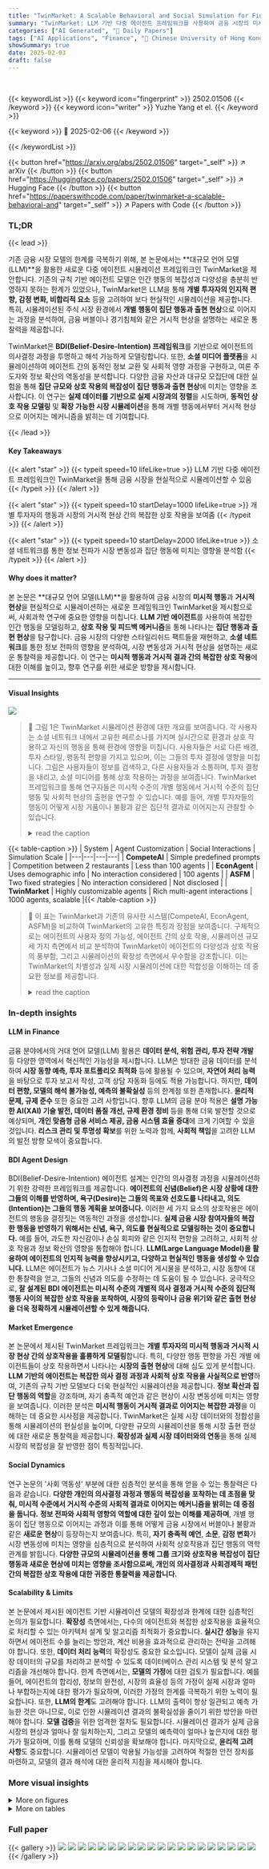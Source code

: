 ```yaml
---
title: "TwinMarket: A Scalable Behavioral and Social Simulation for Financial Markets"
summary: "TwinMarket: LLM 기반 다중 에이전트 프레임워크를 사용하여 금융 시장의 미시적 행동과 거시적 현상을 시뮬레이션하고 사회적 출현 현상을 분석합니다."
categories: ["AI Generated", "🤗 Daily Papers"]
tags: ["AI Applications", "Finance", "🏢 Chinese University of Hong Kong, Shenzhen",]
showSummary: true
date: 2025-02-03
draft: false
---
```


<br>

{{< keywordList >}}
{{< keyword icon="fingerprint" >}} 2502.01506 {{< /keyword >}}
{{< keyword icon="writer" >}} Yuzhe Yang et el. {{< /keyword >}}
 
{{< keyword >}} 🤗 2025-02-06 {{< /keyword >}}
 
{{< /keywordList >}}

{{< button href="https://arxiv.org/abs/2502.01506" target="_self" >}}
↗ arXiv
{{< /button >}}
{{< button href="https://huggingface.co/papers/2502.01506" target="_self" >}}
↗ Hugging Face
{{< /button >}}
{{< button href="https://paperswithcode.com/paper/twinmarket-a-scalable-behavioral-and" target="_self" >}}
↗ Papers with Code
{{< /button >}}




### TL;DR


{{< lead >}}

기존 금융 시장 모델의 한계를 극복하기 위해, 본 논문에서는 **대규모 언어 모델(LLM)**을 활용한 새로운 다중 에이전트 시뮬레이션 프레임워크인 TwinMarket을 제안합니다. 기존의 규칙 기반 에이전트 모델은 인간 행동의 복잡성과 다양성을 충분히 반영하지 못하는 한계가 있었으나, TwinMarket은 LLM을 통해 **개별 투자자의 인지적 편향, 감정 변화, 비합리적 요소** 등을 고려하여 보다 현실적인 시뮬레이션을 제공합니다. 특히, 시뮬레이션된 주식 시장 환경에서 **개별 행동이 집단 행동과 출현 현상**으로 이어지는 과정을 분석하여, 금융 버블이나 경기침체와 같은 거시적 현상을 설명하는 새로운 통찰력을 제공합니다.



TwinMarket은 **BDI(Belief-Desire-Intention) 프레임워크**를 기반으로 에이전트의 의사결정 과정을 투명하고 해석 가능하게 모델링합니다. 또한, **소셜 미디어 플랫폼**을 시뮬레이션하여 에이전트 간의 동적인 정보 교환 및 사회적 영향 과정을 구현하고, 여론 주도자와 정보 확산의 역동성을 분석합니다. 다양한 금융 자산과 대규모 모집단에 대한 실험을 통해 **집단 규모와 상호 작용의 복잡성이 집단 행동과 출현 현상**에 미치는 영향을 조사합니다. 이 연구는 **실제 데이터를 기반으로 실제 시장과의 정렬**을 시도하며, **동적인 상호 작용 모델링** 및 **확장 가능한 시장 시뮬레이션**을 통해 개별 행동에서부터 거시적 현상으로 이어지는 메커니즘을 밝히는 데 기여합니다.

{{< /lead >}}


#### Key Takeaways

{{< alert "star" >}}
{{< typeit speed=10 lifeLike=true >}} LLM 기반 다중 에이전트 프레임워크인 TwinMarket을 통해 금융 시장을 현실적으로 시뮬레이션할 수 있음 {{< /typeit >}}
{{< /alert >}}

{{< alert "star" >}}
{{< typeit speed=10 startDelay=1000 lifeLike=true >}} 개별 투자자의 행동과 시장의 거시적 현상 간의 복잡한 상호 작용을 보여줌 {{< /typeit >}}
{{< /alert >}}

{{< alert "star" >}}
{{< typeit speed=10 startDelay=2000 lifeLike=true >}} 소셜 네트워크를 통한 정보 전파가 시장 변동성과 집단 행동에 미치는 영향을 분석함 {{< /typeit >}}
{{< /alert >}}

#### Why does it matter?
본 논문은 **대규모 언어 모델(LLM)**을 활용하여 금융 시장의 **미시적 행동**과 **거시적 현상**을 현실적으로 시뮬레이션하는 새로운 프레임워크인 TwinMarket을 제시함으로써, 사회과학 연구에 중요한 영향을 미칩니다.  **LLM 기반 에이전트**를 사용하여 복잡한 인간 행동을 모델링하고, **상호 작용 및 피드백 메커니즘**을 통해 나타나는 **집단 행동과 출현 현상**을 탐구합니다. 금융 시장의 다양한 스타일리쉬드 팩트들을 재현하고, **소셜 네트워크**를 통한 정보 전파의 영향을 분석하여, 시장 변동성과 거시적 현상을 설명하는 새로운 통찰력을 제공합니다.  이 연구는 **미시적 행동과 거시적 결과 간의 복잡한 상호 작용**에 대한 이해를 높이고, 향후 연구를 위한 새로운 방향을 제시합니다.

------
#### Visual Insights



![](https://arxiv.org/html/2502.01506/x1.png)

> 🔼 그림 1은 TwinMarket 시뮬레이션 환경에 대한 개요를 보여줍니다. 각 사용자는 소셜 네트워크 내에서 고유한 페르소나를 가지며 실시간으로 환경과 상호 작용하고 자신의 행동을 통해 환경에 영향을 미칩니다. 사용자들은 서로 다른 배경, 투자 스타일, 행동적 편향을 가지고 있으며, 이는 그들의 투자 결정에 영향을 미칩니다.  그림은 사용자들이 정보를 검색하고, 다른 사용자들과 소통하며, 투자 결정을 내리고, 소셜 미디어를 통해 상호 작용하는 과정을 보여줍니다. TwinMarket 프레임워크를 통해 연구자들은 미시적 수준의 개별 행동에서 거시적 수준의 집단 행동 및 사회적 현상의 출현을 연구할 수 있습니다.  예를 들어, 개별 투자자들의 행동이 어떻게 시장 거품이나 불황과 같은 집단적 결과로 이어지는지 관찰할 수 있습니다.
> <details>
> <summary>read the caption</summary>
> Figure 1: Overview of TwinMarket environment, where each user has a unique persona within the social network, interacts with the environment in real-time, and influences it through their actions. This framework enables the study of emergent social phenomena.
> </details>





{{< table-caption >}}
| System | Agent Customization | Social Interactions | Simulation Scale |
|---|---|---|---|
| **CompeteAI** | Simple predefined prompts | Competition between 2 restaurants | Less than 100 agents |
| **EconAgent** | Uses demographic info | No interaction considered | 100 agents |
| **ASFM** | Two fixed strategies | No interaction considered | Not disclosed |
| **TwinMarket** | Highly customizable agents | Rich multi-agent interactions | 1000 agents, scalable |{{< /table-caption >}}

> 🔼 이 표는 TwinMarket과 기존의 유사한 시스템(CompeteAI, EconAgent, ASFM)을 비교하여 TwinMarket의 고유한 특징과 장점을 보여줍니다.  구체적으로는 에이전트의 사용자 정의 가능성, 에이전트 간의 상호 작용, 시뮬레이션 규모 세 가지 측면에서 비교 분석하여 TwinMarket이 에이전트의 다양성과 상호 작용의 풍부함, 그리고 시뮬레이션의 확장성 측면에서 우수함을 강조합니다.  이는 TwinMarket의 차별성과 실제 시장 시뮬레이션에 대한 적합성을 이해하는 데 중요한 정보를 제공합니다.
> <details>
> <summary>read the caption</summary>
> Table 1: Comparison of TwinMarket with Existing Literature
> </details>





### In-depth insights


#### LLM in Finance
금융 분야에서의 거대 언어 모델(LLM) 활용은 **데이터 분석, 위험 관리, 투자 전략 개발** 등 다양한 영역에서 혁신적인 가능성을 제시합니다.  LLM은 방대한 금융 데이터를 분석하여 **시장 동향 예측, 투자 포트폴리오 최적화** 등에 활용될 수 있으며, **자연어 처리 능력**을 바탕으로 투자 보고서 작성, 고객 상담 자동화 등에도 적용 가능합니다.  하지만, **데이터 편향, 모델의 해석 불가능성, 예측의 불확실성** 등의 한계점 또한 존재합니다.  **윤리적 문제, 규제 준수** 또한 중요한 고려 사항입니다.  향후 LLM의 금융 분야 적용은 **설명 가능한 AI(XAI) 기술 발전, 데이터 품질 개선, 규제 환경 정비** 등을 통해 더욱 발전할 것으로 예상되며, **개인 맞춤형 금융 서비스 제공, 금융 시스템 효율 증대**에 크게 기여할 수 있을 것입니다.  **리스크 관리 및 투명성 확보**를 위한 노력과 함께,  **사회적 책임**을 고려한  LLM의 발전 방향 모색이 중요합니다.

#### BDI Agent Design
BDI(Belief-Desire-Intention) 에이전트 설계는 인간의 의사결정 과정을 시뮬레이션하기 위한 강력한 프레임워크를 제공합니다. **에이전트의 신념(Belief)은 시장 상황에 대한 그들의 이해를 반영하며, 욕구(Desire)는 그들의 목표와 선호도를 나타내고, 의도(Intention)는 그들의 행동 계획을 보여줍니다.**  이러한 세 가지 요소의 상호작용은 에이전트의 행동을 결정짓는 역동적인 과정을 생성합니다.  **실제 금융 시장 참여자들의 복잡한 행동을 반영하기 위해서는 신념, 욕구, 의도를 현실적으로 모델링하는 것이 중요합니다.**  예를 들어, 과도한 자신감이나 손실 회피와 같은 인지적 편향을 고려하고, 사회적 상호 작용과 정보 확산의 영향을 통합해야 합니다.  **LLM(Large Language Model)을 활용하여 에이전트의 인지적 능력을 향상시키고, 다양하고 현실적인 행동을 생성할 수 있습니다.** LLM은 에이전트가 뉴스 기사나 소셜 미디어 게시물을 분석하고, 시장 동향에 대한 통찰력을 얻고, 그들의 신념과 의도를 수정하는 데 도움이 될 수 있습니다.  궁극적으로, **잘 설계된 BDI 에이전트는 미시적 수준의 개별적 의사 결정과 거시적 수준의 집단적 행동 사이의 복잡한 상호 작용을 포착하여, 시장의 등락이나 금융 위기와 같은 출현 현상을 더욱 정확하게 시뮬레이션할 수 있게 해줍니다.**

#### Market Emergence
본 논문에서 제시된 TwinMarket 프레임워크는 **개별 투자자의 미시적 행동과 거시적 시장 현상 간의 상호작용을 훌륭하게 모델링**합니다. 특히, 다양한 행동 편향을 가진 개별 에이전트들이 상호 작용하면서 나타나는 **시장의 출현 현상**에 대해 심도 있게 분석합니다. **LLM 기반의 에이전트는 복잡한 의사 결정 과정과 사회적 상호 작용을 사실적으로 반영**하여, 기존의 규칙 기반 모델보다 더욱 현실적인 시뮬레이션을 제공합니다.  **정보 확산과 집단 행동의 역할**을 강조하며, 자기 충족적 예언과 같은 현상이 시장 변동성에 미치는 영향을 보여줍니다. 이러한 분석은 **미시적 행동이 거시적 결과로 이어지는 복잡한 과정**을 이해하는 데 중요한 시사점을 제공합니다. TwinMarket은 실제 시장 데이터와의 정합성을 통해 시뮬레이션의 현실성을 높이며, 다양한 규모의 시뮬레이션을 통해 시장 출현 현상에 대한 새로운 통찰력을 제공합니다.  **확장성과 실제 시장 데이터와의 연동**을 통해 실제 시장의 복잡성을 잘 반영한 점이 특징적입니다.

#### Social Dynamics
연구 논문의 '사회 역동성' 부분에 대한 심층적인 분석을 통해 얻을 수 있는 통찰력은 다음과 같습니다. **다양한 개인의 의사결정 과정과 행동의 복잡성을 포착하는 데 초점을 맞춰, 미시적 수준에서 거시적 수준의 사회적 결과로 이어지는 메커니즘을 밝히는 데 중점을 둡니다.**  **정보 전파와 사회적 영향의 역할에 대한 깊이 있는 이해를 제공하며**, 개별 행동이 집단 행동으로 이어지는 과정과 이를 통해 어떻게 금융 시장에서 버블이나 불황과 같은 **새로운 현상**이 등장하는지 보여줍니다. 특히, **자기 충족적 예언**, **소문**, **감정 변화**가 시장 변동성에 미치는 영향을 심층적으로 분석하여 사회적 상호작용과 집단 행동의 역학 관계를 밝힙니다. **다양한 규모의 시뮬레이션을 통해 그룹 크기와 상호작용 복잡성이 집단 행동과 새로운 현상에 미치는 영향을 조사함으로써,  개인의 의사결정과 사회경제적 패턴 간의 복잡한 상호 작용에 대한 귀중한 통찰력을 제공합니다.**

#### Scalability & Limits
본 논문에서 제시된 에이전트 기반 시뮬레이션 모델의 확장성과 한계에 대한 심층적인 논의가 필요합니다. **확장성** 측면에서는, 다수의 에이전트와 복잡한 상호작용을 효율적으로 처리할 수 있는 아키텍처 설계 및 알고리즘 최적화가 중요합니다. **실시간 성능**을 유지하면서 에이전트 수를 늘리는 방안과, 계산 비용을 효과적으로 관리하는 전략을 고려해야 합니다. 또한, **데이터 처리 능력**의 확장성도 중요한 요소입니다. 모델이 실제 금융 시장 데이터의 규모를 처리하고 분석할 수 있도록 데이터베이스 관리 시스템 및 분석 알고리즘을 개선해야 합니다. 한계 측면에서는, **모델의 가정**에 대한 검토가 필요합니다. 예를 들어, 에이전트의 합리성, 정보의 완전성, 시장의 효율성 등의 가정이 실제 시장과 얼마나 부합하는지에 대한 평가가 필요하며, 이러한 가정의 한계를 극복하기 위한 노력이 필요합니다. 또한, **LLM의 한계**도 고려해야 합니다. LLM의 출력이 항상 일관되고 예측 가능한 것은 아니므로, 이로 인한 시뮬레이션 결과의 불확실성을 줄이기 위한 방안을 마련해야 합니다.  **모델 검증**을 위한 엄격한 절차도 필요합니다.  시뮬레이션 결과가 실제 금융 시장의 현상과 얼마나 잘 일치하는지, 그리고 모델의 예측력이 얼마나 높은지에 대한 평가가 필요하며, 이를 통해 모델의 신뢰성을 확보해야 합니다. 마지막으로, **윤리적 고려 사항**도 중요합니다.  시뮬레이션 모델이 악용될 가능성을 고려하여 적절한 안전 장치를 마련하고,  모델의 결과 해석에 대한 윤리적 지침을 제시해야 합니다.


### More visual insights

<details>
<summary>More on figures
</summary>


![](https://arxiv.org/html/2502.01506/x2.png)

> 🔼 그림 2는 TwinMarket에서 생성된 사용자 프로필의 예시를 보여줍니다. 사용자의 인구통계학적 정보, 투자 스타일 및 행동적 편향이 자세히 설명되어 있습니다.  사용자의 거주지, 성별과 같은 인구 통계학적 정보와 함께, 위험 회피 성향, 과도한 자신감 등의 행동적 편향과 장기 투자, 단기 투자와 같은 투자 스타일을 보여줍니다. 이러한 정보는 TwinMarket 시뮬레이션에서 사용자의 행동을 현실적으로 모델링하는 데 사용됩니다.
> <details>
> <summary>read the caption</summary>
> Figure 2: An example of a generated user profile, with demographics, investment style, and behavioral biases.
> </details>



![](https://arxiv.org/html/2502.01506/x3.png)

> 🔼 그림 3은 TwinMarket의 전반적인 워크플로우를 보여줍니다. 먼저, Xueqiu 데이터와 계산된 행동적 편향을 사용하여 사용자 프로필을 초기화합니다. 그런 다음, 거래일과 비거래일을 구분하여 LLM을 사용하여 매일 사용자 행동을 시뮬레이션합니다. 거래일에는 시스템이 반복적으로 거래를 실행하고 모든 날에 사용자 프로필을 업데이트하여 시뮬레이션으로 다시 돌아갑니다. 마지막으로, 시뮬레이션 완료 후 미시적 및 거시적 지표를 사용하여 시스템 성능을 검증합니다.
> <details>
> <summary>read the caption</summary>
> Figure 3: The overall workflow of the TwinMarket involves the following iterative process: ① User Data Initialization: User profiles are initialized using Snowball data and their calculated behavioral biases. ② Daily Simulation: Using LLMs to simulate daily user behavior, distinguishing between trading and non-trading days. ③ Iterative Trading & Update: The system iteratively executes trades on trading days and updates user profiles on all days, looping back to simulation. ④ Post-Simulation Validation: System performance is validated using micro and macro metrics after simulation completion.
> </details>



![](https://arxiv.org/html/2502.01506/x4.png)

> 🔼 그림 4는 가격 지수와 신념의 상승과 하락이 동시에 발생하는 것을 보여주는 그래프입니다. 강한 상관관계를 보여주며, 투자자들의 낙관적인 예상이 가격 상승을 불러오고, 이는 다시 투자자들의 낙관적인 믿음을 강화하는 자기 충족적 예언의 메커니즘을 보여줍니다. 그러나 가격이 지속 불가능한 수준까지 상승하면 시장이 조정되면서 가격과 신념 모두 급격히 하락하는 모습을 보여줍니다. 이는 시장 버블과 붕괴의 전형적인 패턴을 보여주는 것으로, 집단적 신념 형성이 시장의 상승과 하락을 모두 주도할 수 있음을 시사합니다.
> <details>
> <summary>read the caption</summary>
> Figure 4: Simultaneous rise and fall of the price index and belief, illustrating their strong correlation.
> </details>



![](https://arxiv.org/html/2502.01506/x5.png)

> 🔼 그림 5는 TwinMarket 시뮬레이션 결과가 실제 금융 시장의 특징을 얼마나 잘 재현하는지 보여줍니다. (a)는 수익률 분포가 정규분포가 아닌 두꺼운 꼬리를 가진 비정규 분포임을, (b)는 주가 하락 시 변동성이 증가하는 레버리지 효과를, (c)는 거래량과 수익률 간의 양의 상관관계를, 그리고 (d)는 변동성이 군집화되는 현상을 보여줍니다. 이러한 결과는 TwinMarket이 실제 금융 시장의 주요 현상들을 성공적으로 재현함을 시사합니다.
> <details>
> <summary>read the caption</summary>
> Figure 5: (a) Fat-tailed return distributions, (b) the leverage effect, (c) the volume-return relationship, and (d) volatility clustering. The results demonstrate that TwinMarket successfully replicates real market phenomena.
> </details>



![](https://arxiv.org/html/2502.01506/x6.png)

> 🔼 그림 6은 루머 유포가 사용자 행동과 시장 역학에 미치는 영향을 보여줍니다. (a)는 루머에 노출되었을 때 사용자의 신념 점수가 크게 하락하는 것을 보여줍니다. (b)는 사용자가 매도 경향을 강하게 보이면서 매수/매도 비율이 급격히 증가하는 것을 보여줍니다. (c)는 루머에 대한 집단적 반응이 시장 하락을 촉발하여 주가가 크게 하락하는 것을 보여줍니다. 이 그림은 루머 유포가 투자자들의 심리에 미치는 영향과 이로 인해 발생하는 시장 변동성을 효과적으로 시각화하여 보여줍니다.
> <details>
> <summary>read the caption</summary>
> Figure 6: Impact of rumor propagation on user behavior and market dynamics. (a) Users’ belief scores significantly decline under rumor exposure. (b) Users exhibit a stronger tendency to sell, leading to a sharp increase in the Sell/Buy ratio. (c) The collective reaction to rumors triggers a market downturn, causing a notable drop in stock prices.
> </details>



![](https://arxiv.org/html/2502.01506/x7.png)

> 🔼 그림 7은 사용자들의 거래 행동을 기반으로 구성된 사회적 네트워크의 인접 행렬 히트맵을 보여줍니다. 특히 빨간색 상자로 표시된 영역에서 밀도 패턴의 명확한 차이가 나타나는데, 이는 사용자 그룹 간의 강한 행동 양극화를 시사합니다. 즉, 유사한 거래 패턴을 가진 사용자들은 서로 강하게 연결되어 있고, 반대로 다른 거래 패턴을 가진 사용자들은 서로 약하게 연결되어 있거나 연결되지 않은 것을 의미합니다. 이러한 양극화는 정보 전파 및 집단적 시장 행동에 영향을 미치는 요인 중 하나로, 시장의 다양한 현상을 이해하는 데 중요한 역할을 합니다.
> <details>
> <summary>read the caption</summary>
> Figure 7: The adjacency matrix heatmap highlights distinct density patterns, particularly in the  red-boxed regions, indicating strong behavioral polarization among user groups.
> </details>



![](https://arxiv.org/html/2502.01506/x8.png)

> 🔼 그림 8은 고차 중앙성 사용자와 저차 중앙성 사용자의 평균 좋아요 추세를 보여줍니다. 고차 중앙성 사용자는 네트워크 내에서 더 큰 영향력을 행사하며, 그들의 게시물은 더 많은 좋아요를 받는 경향이 있습니다. 이는 정보 전파와 집단 행동의 역학 관계를 보여주는 것으로, 의견 선도자의 역할과 시장 심리에 미치는 영향을 강조합니다.
> <details>
> <summary>read the caption</summary>
> Figure 8: Average likes trends in high-centrality users and low-centrality users.
> </details>



![](https://arxiv.org/html/2502.01506/x9.png)

> 🔼 그림 9는 5개월 동안 시뮬레이션된 주가 지수와 실제 주가 지수를 비교한 그래프입니다. 시뮬레이션 결과는 실제 주가 지수의 추세와 움직임을 매우 잘 반영하고 있으며, 이는 TwinMarket 모델이 실제 시장을 정확하게 시뮬레이션할 수 있음을 보여줍니다. 특히 시뮬레이션 결과는 실제 주가 지수의 상승과 하락 추세를 정확하게 예측하고 있으며, 이는 TwinMarket 모델이 시장의 장기적인 움직임을 예측하는 데에도 효과적임을 시사합니다.
> <details>
> <summary>read the caption</summary>
> Figure 9: Simulated and real index price comparison.
> </details>



![](https://arxiv.org/html/2502.01506/x10.png)

> 🔼 그림 10은 14일 간격으로 집계된 날짜별 뉴스의 평균 개수 분포를 보여줍니다. x축은 날짜를 나타내고, 각 막대는 해당 날짜를 시작으로 14일 동안 각 주제에 대한 뉴스의 평균 개수 분포를 나타냅니다. 이는 시간에 따른 뉴스 주제별 분포 변화를 보여주는 시각적 자료로, 특정 기간 동안 특정 주제에 대한 뉴스 보도량의 변화 추이를 파악하는 데 유용합니다.
> <details>
> <summary>read the caption</summary>
> Figure 10: The x-axis indicates the date, and each bar represents the distribution of the average number of news for each topic over a 14-day period beginning with that data.
> </details>



![](https://arxiv.org/html/2502.01506/x11.png)

> 🔼 그림 11은 사용자 네트워크를 보여주는 코드 다이어그램입니다. 각 노드는 선호하는 거래 산업으로 분류된 사용자를 나타냅니다. 사용자 간의 연결은 거래 패턴의 행동 유사성을 나타내며, 투자 행동이 일치하는 사용자 클러스터를 강조합니다. 이 그림은 시간이 지남에 따라 사용자의 투자 선호도가 어떻게 변화하고 시장 영향력과 정보 전파에 동적인 변화가 일어나는지 보여줍니다. 또한, 시장 상황에 따라 사용자들이 어떻게 다른 선호도를 보이는지 보여줍니다. 예를 들어, 특정 산업에 대한 긍정적 정보가 시장 심리를 바꾸어 투자자들이 보유 자산을 조정하도록 유도하는 경우입니다. 더 나아가, 사용자 간의 연결 구조는 거래 행동 변화에 따라 동적으로 적응합니다. 유사한 거래 패턴을 가진 사용자들은 더욱 긴밀한 클러스터를 형성하고, 선호도가 다른 사용자들은 상대적으로 덜 연결됩니다. 이는 사회적 영향과 정보 확산이 금융 시장 구조를 형성하는 데 중요한 역할을 한다는 것을 보여줍니다.
> <details>
> <summary>read the caption</summary>
> Figure 11: Chord diagram illustrating the user network, where each node represents a user, categorized by their preferred trading industry. Connections between users indicate behavioral similarity in trading patterns, highlighting clusters of users with aligned investment behaviors.
> </details>



![](https://arxiv.org/html/2502.01506/x12.png)

> 🔼 그림 12는 소셜 미디어에서 게시물 전파 과정의 한 예시를 보여줍니다. 하나의 게시물이 여러 경로를 통해 확산되어 여러 개의 전파 체인을 형성할 수 있음을 보여줍니다. 각 분기는 정보가 확산되는 다른 경로를 나타내며, 널리 공유되는 콘텐츠의 도달 범위와 영향력을 강화합니다. 이 그림은 정보 확산의 역동성을 보여주는 시각적 도구 역할을 합니다.
> <details>
> <summary>read the caption</summary>
> Figure 12: Example of post-propagation chain.
> </details>



![](https://arxiv.org/html/2502.01506/x13.png)

> 🔼 그림 13은 소셜 네트워크에서 게시물 전파 체인의 예시를 보여줍니다.  한 게시물이 여러 사용자에게 전파될 때, 각각의 전파 경로는 게시물의 도달 범위와 영향력을 강화합니다. 특히, 일부 사용자는 다른 사용자보다 훨씬 더 많은 재게시 횟수를 보이는데, 이는 이들이 의견 리더 역할을 하고 있음을 시사합니다. 이러한 의견 리더들은 다른 사용자들의 행동과 시장 심리를 형성하는 데 상당한 영향을 미칩니다.
> <details>
> <summary>read the caption</summary>
> Figure 13: Example of post-propagation chains in social network
> </details>



</details>




<details>
<summary>More on tables
</summary>


{{< table-caption >}}
| Usage | Source | Quantity/Time Period | Data Type |
|---|---|---|---|
| **Construct Initial User Profile** | Xueqiu<sup class="ltx_sup">1</sup> | 639 users | User Profile |
|  |  | 11,965 transactions | Transactions Details |
| **Train Stock Recommendation System** | Guba Stock Forum<sup class="ltx_sup">2</sup> | 83,246 transactions | Transactions Details |
| **Update Fundamental Stock Data** | CSMAR<sup class="ltx_sup">3</sup> | Jan 2023 - Dec 2023 | Stock Data<sup class="ltx_sup">4</sup> |
| **Build Information Retrieval Database** | Sina<sup class="ltx_sup">5</sup> &amp; 10jqka<sup class="ltx_sup">6</sup> | Jan 2023 - Dec 2023 | News Articles |
|  | CNINFO<sup class="ltx_sup">7</sup> |  | Company Announcements |{{< /table-caption >}}
> 🔼 TwinMarket 시뮬레이션에 사용된 데이터 소스를 요약한 표입니다. 사용된 데이터는 사용자 프로필 생성, 주식 추천 시스템 훈련, 기본 주식 데이터 업데이트, 정보 검색 데이터베이스 구축 등 다양한 목적으로 사용됩니다. 각 데이터 소스의 유형, 수량, 기간 등의 정보를 포함합니다.
> <details>
> <summary>read the caption</summary>
> Table 2: Summary of data sources for TwinMarket.
> </details>

{{< table-caption >}}
| Website | Website | Website |
|---|---|---|
| <sup class="ltx_sup"><span class="ltx_text" style="font-size:70%;">1</span></sup> <a href="https://xueqiu.com/" style="font-size:70%;">https://xueqiu.com/</a> | <sup class="ltx_sup"><span class="ltx_text" style="font-size:70%;">2</span></sup> <a href="https://guba.eastmoney.com/" style="font-size:70%;">https://guba.eastmoney.com/</a> | <sup class="ltx_sup"><span class="ltx_text" style="font-size:70%;">3</span></sup> <a href="https://data.csmar.com/" style="font-size:70%;">https://data.csmar.com/</a> |
|  <sup class="ltx_sup"><span class="ltx_text" style="font-size:70%;">4</span></sup> We choose the 50 largest and most liquid stocks on the Shanghai Stock Exchange (known as the SSE 50 index). |  |  |
| <sup class="ltx_sup"><span class="ltx_text" style="font-size:70%;">5</span></sup> <a href="https://www.sina.com.cn/" style="font-size:70%;">https://www.sina.com.cn/</a> | <sup class="ltx_sup"><span class="ltx_text" style="font-size:70%;">6</span></sup> <a href="https://www.10jqka.com.cn/" style="font-size:70%;">https://www.10jqka.com.cn/</a> | <sup class="ltx_sup"><span class="ltx_text" style="font-size:70%;">7</span></sup> <a href="http://www.cninfo.com.cn/new/index.jsp" style="font-size:70%;">http://www.cninfo.com.cn/new/index.jsp</a> |{{< /table-caption >}}
> 🔼 이 표는 본 논문의 3장 'TwinMarket의 프레임워크' 섹션에 있는 표로, Belief-Desire-Intention (BDI) 에이전트 모델의 각 구성 요소인 Belief, Desire, Intention의 정의와 각 구성 요소에 해당하는 행동 공간(Action Space)을 보여줍니다.  각 에이전트의 의사결정 과정을 이해하는 데 도움이 되는 정보를 담고 있습니다.  Belief은 시장에 대한 에이전트의 이해와 예측, Desire는 에이전트의 목표, Intention은 에이전트의 행동을 나타냅니다. Action Space는 각 구성요소가 수행할 수 있는 구체적인 행동을 보여줍니다. 예를 들어, Belief 구성요소의 Action Space는 Query와 Search이고, Intention 구성요소의 Action Space는 Social Media와 Trading입니다.
> <details>
> <summary>read the caption</summary>
> Table 3: The definition and action space for each BDI agent.
> </details>

{{< table-caption >}}
| Agent | Definition | Action Space |
|---|---|---|
| Belief | Market understanding & prediction | - |
| Desire | Information retrieval goals | Query, Search |
| Intention | Environment interaction & decision making | Social Media, Trading |{{< /table-caption >}}
> 🔼 이 표는 TwinMarket 시뮬레이션에 사용된 두 가지 플랫폼인 Xueqiu와 Guba의 통계를 보여줍니다. Xueqiu 데이터는 TwinMarket 에이전트의 초기 프로필을 생성하는 데 사용되었고, Guba 데이터는 주식 추천 시스템을 만드는 데 사용되었습니다.  두 플랫폼 모두에서 수집된 데이터 기간, 평균 거래 횟수 등이 제시되어 TwinMarket 시뮬레이션에 사용된 데이터의 특징을 이해하는 데 도움을 줍니다. Xueqiu 데이터는 최근 데이터를 사용하여 시장의 현황을 반영하지만, Guba 데이터는 장기간 데이터를 사용하여 시장의 장기적 동향을 파악하는 데 도움을 줄 수 있습니다.  두 데이터셋의 차이는 TwinMarket 시뮬레이션의 다양한 측면에 사용되는 데이터의 특성을 보여줍니다.
> <details>
> <summary>read the caption</summary>
> Table 4: Platform Statistics: Xueqiu and Guba
> </details>

{{< table-caption >}}
| Platform | Time Period | Avg. Trading Per stock |
|---|---|---|
| Xueqiu | 2023-01-03 to 2023-12-06 | 239 |
| Guba | 2017-06-27 to 2024-06-03 | 1665 |{{< /table-caption >}}
> 🔼 이 표는 논문의 데이터 소스에 대한 통계를 보여줍니다.  구체적으로, 뉴스 기사, 공시 정보 등 다양한 정보 유형의 수량, 평균 토큰 수, 그리고 일일 평균을 제시하여 TwinMarket 시뮬레이션에 사용된 데이터의 규모와 특징을 요약합니다.  데이터 유형별 통계를 통해 TwinMarket 시뮬레이션의 현실성과 데이터 기반의 견고함을 보여줍니다.
> <details>
> <summary>read the caption</summary>
> Table 5: Statistics of information sources by type
> </details>

{{< table-caption >}}
| Type | Num | Avg. Tok. | Avg. Per day |
|---|---|---|---| 
| News Articles | 1044K | 220 | 2860 |
| Announcements | 5.6K | 21283 | 15 |{{< /table-caption >}}
> 🔼 이 표는 논문의 저자들이 개발한 모델에서 추출한 투자자들의 편향에 대한 요약 통계를 보여줍니다.  구체적으로, 처분 효과, 복권 선호도, 과소 다변화, 자산 회전율 등 네 가지 편향에 대한 평균, 표준편차, 1사분위수, 중앙값, 3사분위수, t-검정 결과 및 윌콕슨 순위합 검정 결과를 제시합니다.  이는 논문에서 제시된 에이전트 기반 모델의 현실성을 평가하는 데 중요한 역할을 합니다.
> <details>
> <summary>read the caption</summary>
> Table 6: Summary Statistics for Biases (Ours)
> </details>

{{< table-caption >}}
|                | N    | Mean   | STD    | Q1    | Med   | Q3    | t       | Wilcoxon p |
|----------------|------|--------|--------|-------|-------|-------|---------|-------------|
| Disposition effect | 639  | 6.734  | 17.145 | 0.000 | 1.852 | 6.244 | (9.92)  | 0.000       |
| Lottery preference | 639  | 0.202  | 0.346  | 0.000 | 0.000 | 0.252 | (14.79) | 0.000       |
| Underdiversification | 639  | -0.077 | 0.145  | -0.111 | 0.000 | -0.000 | (-13.48)| 0.000       |
| Turnover           | 639  | 5.617  | 13.864 | 0.504 | 1.374 | 4.562 | (10.23) | 0.000       |{{< /table-caption >}}
> 🔼 표 7은 Sui 등의 연구에서 제시된 투자자 편향에 대한 요약 통계를 보여줍니다.  Sui의 연구는 중국 주식 시장에서 실제 거래 데이터를 기반으로 투자자들의 행동 편향을 분석한 연구입니다. 표는 표본 크기(N), 평균(Mean), 표준편차(STD), 1사분위수(Q1), 중앙값(Med), 3사분위수(Q3), t-검정 결과(t), 그리고 Wilcoxon 부호 순위 검정의 p값(p)을 제시합니다.  분석된 편향은 과매도 효과(Disposition effect), 복권 선호도(Lottery preference), 충분하지 않은 분산투자(Underdiversification), 그리고 거래 회전율(Turnover)입니다. 각 편향에 대한 통계치는 해당 편향의 정도와 분포를 보여주는 유용한 정보를 제공합니다.
> <details>
> <summary>read the caption</summary>
> Table 7: Summary Statistics for Biases (Sui’s)
> </details>

{{< table-caption >}}
|       | N       | Mean     | STD      | Q1      | Med     | Q3      | t         | Wilcoxon p |
| :----- | :------ | :------- | :------- | :------ | :------ | :------ | :-------- | :--------- |
| Disposition effect | 4371    | 4.163    | 7.532    | 0.160    | 1.868    | 5.908    | (36.54)   | 0.000      |
| Lottery preference | 4369    | 6.491    | 9.130    | 0.000    | 2.495    | 9.708    | (46.99)   | 0.000      |
| Underdiversification | 4394    | -1.086   | 0.657    | -1.536   | -1.041   | -0.580   | (-109.61) | 0.000      |
| Turnover | 4386    | 5.960    | 7.382    | 1.501    | 3.180    | 7.166    | (53.47)   | 0.000      |{{< /table-caption >}}
> 🔼 이 표는 TwinMarket 시뮬레이션의 확장성을 평가하기 위해 수행된 1,000명의 에이전트를 사용한 확장된 시뮬레이션 결과를 보여줍니다.  RMSE(Root Mean Squared Error), MAE(Mean Absolute Error), 상관 관계, 예상 지연 및 최대 상호 상관 관계를 포함한 다양한 지표를 사용하여 모델의 정확성과 일반화 능력을 평가합니다. 이를 통해 TwinMarket이 확장성을 유지하면서 실제 시장 동향을 정확하게 반영할 수 있는지 확인하고, 향후 연구를 위한 견고한 토대를 마련합니다.
> <details>
> <summary>read the caption</summary>
> Table 8: Platform Statistics for Scaled-Up Validation
> </details>

</details>




### Full paper

{{< gallery >}}
<img src="paper_images/1.png" class="grid-w50 md:grid-w33 xl:grid-w25" />
<img src="paper_images/2.png" class="grid-w50 md:grid-w33 xl:grid-w25" />
<img src="paper_images/3.png" class="grid-w50 md:grid-w33 xl:grid-w25" />
<img src="paper_images/4.png" class="grid-w50 md:grid-w33 xl:grid-w25" />
<img src="paper_images/5.png" class="grid-w50 md:grid-w33 xl:grid-w25" />
<img src="paper_images/6.png" class="grid-w50 md:grid-w33 xl:grid-w25" />
<img src="paper_images/7.png" class="grid-w50 md:grid-w33 xl:grid-w25" />
<img src="paper_images/8.png" class="grid-w50 md:grid-w33 xl:grid-w25" />
<img src="paper_images/9.png" class="grid-w50 md:grid-w33 xl:grid-w25" />
<img src="paper_images/10.png" class="grid-w50 md:grid-w33 xl:grid-w25" />
<img src="paper_images/11.png" class="grid-w50 md:grid-w33 xl:grid-w25" />
<img src="paper_images/12.png" class="grid-w50 md:grid-w33 xl:grid-w25" />
<img src="paper_images/13.png" class="grid-w50 md:grid-w33 xl:grid-w25" />
<img src="paper_images/14.png" class="grid-w50 md:grid-w33 xl:grid-w25" />
<img src="paper_images/15.png" class="grid-w50 md:grid-w33 xl:grid-w25" />
<img src="paper_images/16.png" class="grid-w50 md:grid-w33 xl:grid-w25" />
<img src="paper_images/17.png" class="grid-w50 md:grid-w33 xl:grid-w25" />
<img src="paper_images/18.png" class="grid-w50 md:grid-w33 xl:grid-w25" />
<img src="paper_images/19.png" class="grid-w50 md:grid-w33 xl:grid-w25" />
<img src="paper_images/20.png" class="grid-w50 md:grid-w33 xl:grid-w25" />
{{< /gallery >}}